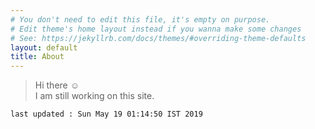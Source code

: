 ```yaml
---
# You don't need to edit this file, it's empty on purpose.
# Edit theme's home layout instead if you wanna make some changes
# See: https://jekyllrb.com/docs/themes/#overriding-theme-defaults
layout: default
title: About 
---
```



> Hi there :relaxed: <br/>
> I am still working on this site. <br/>

<!--
If you would like to know more about my work experience and education, please check out my [Resume][resume-link]
-->

`last updated : Sun May 19 01:14:50 IST 2019`

[resume-link]: http://suhaas-livcd.github.io/Projects/Resume/index.html
[report-issue-link]: https://github.com/suhaas-livcd/suhaas-livcd.github.io/issues/new
